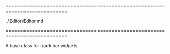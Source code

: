===========================================================================
<!--hidden--><!--/hidden-->
<!--inherits-->..\Editor\Editor.md<!--/inherits-->
===========================================================================

<!--shortDescription-->
A base class for track bar widgets.
<!--/shortDescription-->

<!--fullDescription-->

<!--/fullDescription-->
